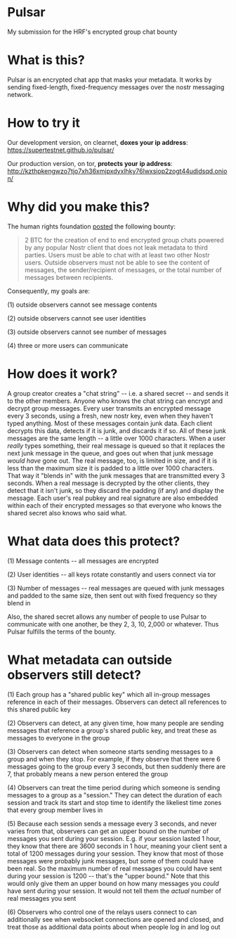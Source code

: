 # Pulsar
My submission for the HRF's encrypted group chat bounty

# What is this?
Pulsar is an encrypted chat app that masks your metadata. It works by sending fixed-length, fixed-frequency messages over the nostr messaging network.

# How to try it

Our development version, on clearnet, **doxes your ip address**: https://supertestnet.github.io/pulsar/

Our production version, on tor, **protects your ip address**: http://kzthpkengwzo7tjo7xh36xmjpxdyxlhky76lwxsiop2zogt44udidsqd.onion/

# Why did you make this?
The human rights foundation [posted](https://bitcoinmagazine.com/business/human-rights-foundation-announces-20-btc-bounty-challenge-for-bitcoin-development) the following bounty:

> 2 BTC for the creation of end to end encrypted group chats powered by any popular Nostr client that does not leak metadata to third parties. Users must be able to chat with at least two other Nostr users. Outside observers must not be able to see the content of messages, the sender/recipient of messages, or the total number of messages between recipients.

Consequently, my goals are:

(1) outside observers cannot see message contents

(2) outside observers cannot see user identities

(3) outside observers cannot see number of messages

(4) three or more users can communicate

# How does it work?
A group creator creates a "chat string" -- i.e. a shared secret -- and sends it to the other members. Anyone who knows the chat string can encrypt and decrypt group messages. Every user transmits an encrypted message every 3 seconds, using a fresh, new nostr key, even when they haven't typed anything. Most of these messages contain junk data. Each client decrypts this data, detects if it is junk, and discards it if so. All of these junk messages are the same length -- a little over 1000 characters. When a user *really* types something, their real message is queued so that it replaces the next junk message in the queue, and goes out when that junk message *would have* gone out. The real message, too, is limited in size, and if it is less than the maximum size it is padded to a little over 1000 characters. That way it "blends in" with the junk messages that are transmitted every 3 seconds. When a real message is decrypted by the other clients, they detect that it isn't junk, so they discard the padding (if any) and display the message. Each user's real pubkey and real signature are also embedded within each of their encrypted messages so that everyone who knows the shared secret also knows who said what.

# What data does this protect?
(1) Message contents -- all messages are encrypted

(2) User identities -- all keys rotate constantly and users connect via tor

(3) Number of messages -- real messages are queued with junk messages and padded to the same size, then sent out with fixed frequency so they blend in

Also, the shared secret allows any number of people to use Pulsar to communicate with one another, be they 2, 3, 10, 2,000 or whatever. Thus Pulsar fulfills the terms of the bounty.

# What metadata can outside observers still detect?
(1) Each group has a "shared public key" which all in-group messages reference in each of their messages. Observers can detect all references to this shared public key

(2) Observers can detect, at any given time, how many people are sending messages that reference a group's shared public key, and treat these as messages to everyone in the group

(3) Observers can detect when someone starts sending messages to a group and when they stop. For example, if they observe that there were 6 messages going to the group every 3 seconds, but then suddenly there are 7, that probably means a new person entered the group

(4) Observers can treat the time period during which someone is sending messages to a group as a "session." They can detect the duration of each session and track its start and stop time to identify the likeliest time zones that every group member lives in

(5) Because each session sends a message every 3 seconds, and never varies from that, observers can get an upper bound on the number of messages you sent during your session. E.g. if your session lasted 1 hour, they know that there are 3600 seconds in 1 hour, meaning your client sent a total of 1200 messages during your session. They know that most of those messages were probably junk messages, but some of them could have been real. So the maximum number of real messages you could have sent during your session is 1200 -- that's the "upper bound." Note that this would only give them an upper bound on how many messages you *could* have sent during your session. It would not tell them the *actual* number of real messages you sent

(6) Observers who control one of the relays users connect to can additionally see when websocket connections are opened and closed, and treat those as additional data points about when people log in and log out
